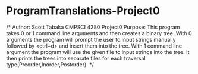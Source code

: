 # ProgramTranslations-Project0

/*
Author: Scott Tabaka
CMPSCI 4280 Project0
Purpose: This program takes 0 or 1 command line arguments and then creates a binary tree.  With 0 arguments the program
    will prompt the user to input strings manually followed by <ctrl+d> and insert them into the tree.  With 1 command
    line argument the program will use the given file to input strings into the tree.  It then prints the trees into
    separate files for each traversal type(Preorder,Inorder,Postorder).
*/
